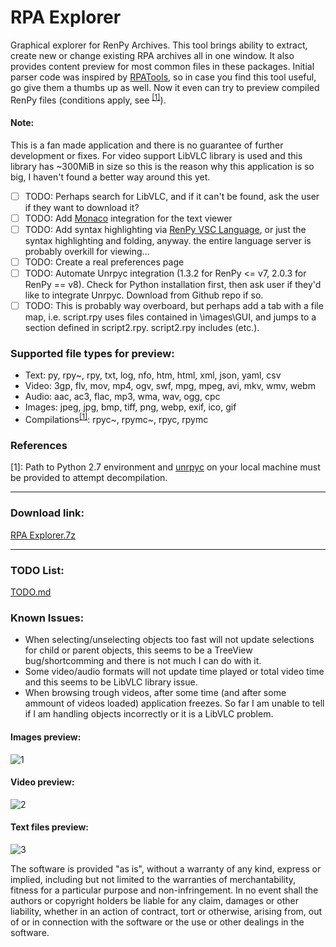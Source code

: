 # RPA Explorer

Graphical explorer for RenPy Archives. This tool brings ability to extract, create new or change existing RPA archives all in one window. It also provides content preview for most common files in these packages. Initial parser code was inspired by [RPATools](https://github.com/Shizmob/rpatool), so in case you find this tool useful, go give them a thumbs up as well. Now it even can try to preview compiled RenPy files (conditions apply, see <sup>[[1]](#reference1)</sup>).

#### Note:

This is a fan made application and there is no guarantee of further development or fixes. For video support LibVLC library is used and this library has ~300MiB in size so this is the reason why this application is so big, I haven't found a better way around this yet.

- [ ] TODO: Perhaps search for LibVLC, and if it can't be found, ask the user if they want to download it?
- [ ] TODO: Add [Monaco](https://microsoft.github.io/monaco-editor/) integration for the text viewer
- [ ] TODO: Add syntax highlighting via [RenPy VSC Language](https://github.com/renpy/vscode-language-renpy), or just the syntax highlighting and folding, anyway. the entire language server is probably overkill for viewing... 
- [ ] TODO: Create a real preferences page
- [ ] TODO: Automate Unrpyc integration (1.3.2 for RenPy <= v7, 2.0.3 for RenPy == v8). Check for Python installation first, then ask user if they'd like to integrate Unrpyc. Download from Github repo if so.
- [ ] TODO: This is probably way overboard, but perhaps add a tab with a file map, i.e. script.rpy uses files contained in \images\GUI, and jumps to a section defined in script2.rpy. script2.rpy includes (etc.). 

### Supported file types for preview:

- Text: py, rpy~, rpy, txt, log, nfo, htm, html, xml, json, yaml, csv
- Video: 3gp, flv, mov, mp4, ogv, swf, mpg, mpeg, avi, mkv, wmv, webm
- Audio: aac, ac3, flac, mp3, wma, wav, ogg, cpc
- Images: jpeg, jpg, bmp, tiff, png, webp, exif, ico, gif
- Compilations<sup>[[1]](#reference1)</sup>: rpyc~, rpymc~, rpyc, rpymc

### References

<a name="reference1"></a>[1]: Path to Python 2.7 environment and [unrpyc](https://github.com/CensoredUsername/unrpyc) on your local machine must be provided to attempt decompilation.

---

### Download link:

[RPA Explorer.7z](https://github.com/UniverseDevel/RPA-Explorer/blob/master/RPA%20Explorer/bin/Release/net461/RPA%20Explorer.7z)

---

### TODO List:

[TODO.md](https://github.com/UniverseDevel/RPA-Explorer/blob/master/TODO.md)

### Known Issues:

- When selecting/unselecting objects too fast will not update selections for child or parent objects, this seems to be a TreeView bug/shortcomming and there is not much I can do with it.
- Some video/audio formats will not update time played or total video time and this seems to be LibVLC library issue.
- When browsing trough videos, after some time (and after some ammount of videos loaded) application freezes. So far I am unable to tell if I am handling objects incorrectly or it is a LibVLC problem.

#### Images preview:
![1](https://user-images.githubusercontent.com/47400898/154856556-1da3d011-5631-4100-972c-f6e844967242.png)
#### Video preview:
![2](https://user-images.githubusercontent.com/47400898/154856560-71837ed7-899c-43bb-ab0d-3a10dd7844e8.png)
#### Text files preview:
![3](https://user-images.githubusercontent.com/47400898/154856564-1a588bdd-3412-491d-a070-078e17c42d19.png)

The software is provided "as is", without a warranty of any kind, express or implied, including but not limited to the warranties of merchantability, fitness for a particular purpose and non-infringement. In no event shall the authors or copyright holders be liable for any claim, damages or other liability, whether in an action of contract, tort or otherwise, arising from, out of or in connection with the software or the use or other dealings in the software.
